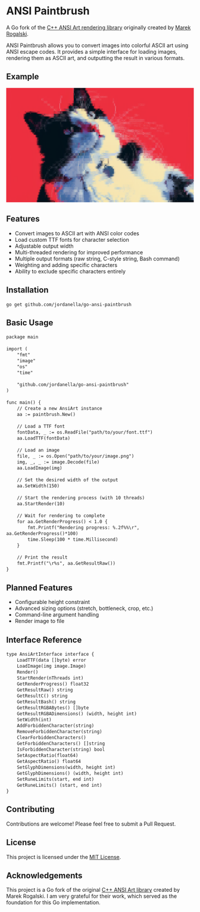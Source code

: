 # ANSI Paintbrush

A Go fork of the [C++ ANSI Art rendering library](https://github.com/mafik/ansi-art) originally created by [Marek Rogalski](https://github.com/mafik).

ANSI Paintbrush allows you to convert images into colorful ASCII art using ANSI escape codes. It provides a simple interface for loading images, rendering them as ASCII art, and outputting the result in various formats.

## Example

![Example Output](docs/norman.png)

## Features

- Convert images to ASCII art with ANSI color codes
- Load custom TTF fonts for character selection
- Adjustable output width
- Multi-threaded rendering for improved performance
- Multiple output formats (raw string, C-style string, Bash command)
- Weighting and adding specific characters
- Ability to exclude specific characters entirely

## Installation

```
go get github.com/jordanella/go-ansi-paintbrush
```

## Basic Usage

```
package main

import (
    "fmt"
    "image"
    "os"
    "time"

    "github.com/jordanella/go-ansi-paintbrush"
)

func main() {
    // Create a new AnsiArt instance
    aa := paintbrush.New()

    // Load a TTF font
    fontData, _ := os.ReadFile("path/to/your/font.ttf")
    aa.LoadTTF(fontData)

    // Load an image
    file, _ := os.Open("path/to/your/image.png")
    img, _, _ := image.Decode(file)
    aa.LoadImage(img)

    // Set the desired width of the output
    aa.SetWidth(150)

    // Start the rendering process (with 10 threads)
    aa.StartRender(10)

    // Wait for rendering to complete
    for aa.GetRenderProgress() < 1.0 {
        fmt.Printf("Rendering progress: %.2f%%\r", aa.GetRenderProgress()*100)
        time.Sleep(100 * time.Millisecond)
    }

    // Print the result
    fmt.Printf("\r%s", aa.GetResultRaw())
}
```

## Planned Features

- Configurable height constraint
- Advanced sizing options (stretch, bottleneck, crop, etc.)
- Command-line argument handling
- Render image to file

## Interface Reference

```
type AnsiArtInterface interface {
    LoadTTF(data []byte) error
    LoadImage(img image.Image)
    Render()
    StartRender(nThreads int)
    GetRenderProgress() float32
    GetResultRaw() string
    GetResultC() string
    GetResultBash() string
    GetResultRGBABytes() []byte
    GetResultRGBADimensions() (width, height int)
    SetWidth(int)
    AddForbiddenCharacter(string)
    RemoveForbiddenCharacter(string)
    ClearForbiddenCharacters()
    GetForbiddenCharacters() []string
    IsForbiddenCharacter(string) bool
    SetAspectRatio(float64)
    GetAspectRatio() float64
    SetGlyphDimensions(width, height int)
    GetGlyphDimensions() (width, height int)
    SetRuneLimits(start, end int)
    GetRuneLimits() (start, end int)
}
```

## Contributing

Contributions are welcome! Please feel free to submit a Pull Request.

## License

This project is licensed under the [MIT License](LICENSE).

## Acknowledgements

This project is a Go fork of the original [C++ ANSI Art library](https://github.com/mafik/ansi-art) created by Marek Rogalski. I am very grateful for their work, which served as the foundation for this Go implementation.
